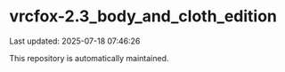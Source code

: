 # vrcfox-2.3_body_and_cloth_edition

Last updated: 2025-07-18 07:46:26

This repository is automatically maintained.
